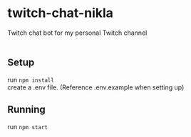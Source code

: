 # twitch-chat-nikla
Twitch chat bot for my personal Twitch channel  
&nbsp;  
## Setup
run `npm install`  
create a .env file. (Reference .env.example when setting up)  

## Running
run `npm start`
